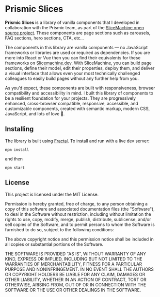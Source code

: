 # Prismic Slices

**Prismic Slices** is a library of vanilla components that I developed in collaboration with the Prismic team, as part of the [SliceMachine open source project](https://github.com/prismicio/slice-machine). These components are page sections such as carousels, FAQ sections, hero sections, CTA, etc…

The components in this library are vanilla components — no JavaScript frameworks or libraries are used or required as dependencies. If you are more into React or Vue then you can find their equivalents for these frameworks on [Slicemachine.dev](https://slicemachine.dev). With SliceMachine, you can build page sections, define their model, edit their properties, deploy them, and deliver a visual interface that allows even your most technically challenged colleagues to easily build pages without any further help from you.

As you’d expect, these components are built with responsiveness, browser compatibility and accessibility in mind. I built this library of components to be a resilient foundation for your projects. They are progressively enhanced, cross-browser compatible, responsive, accessible, and customizable components, created with semantic markup, modern CSS, JavaScript, and lots of love 💜.

## Installing 

The library is built using [Fractal](https://fractal.build). To install and run with a live dev server:

```
npm install
```
and then

```
npm start
```


## License

This project is licensed under the MIT License.

Permission is hereby granted, free of charge, to any person obtaining a copy of this software and associated documentation files (the "Software"), to deal in the Software without restriction, including without limitation the rights to use, copy, modify, merge, publish, distribute, sublicense, and/or sell copies of the Software, and to permit persons to whom the Software is furnished to do so, subject to the following conditions:

The above copyright notice and this permission notice shall be included in all copies or substantial portions of the Software.

THE SOFTWARE IS PROVIDED "AS IS", WITHOUT WARRANTY OF ANY KIND, EXPRESS OR IMPLIED, INCLUDING BUT NOT LIMITED TO THE WARRANTIES OF MERCHANTABILITY, FITNESS FOR A PARTICULAR PURPOSE AND NONINFRINGEMENT. IN NO EVENT SHALL THE AUTHORS OR COPYRIGHT HOLDERS BE LIABLE FOR ANY CLAIM, DAMAGES OR OTHER LIABILITY, WHETHER IN AN ACTION OF CONTRACT, TORT OR OTHERWISE, ARISING FROM, OUT OF OR IN CONNECTION WITH THE SOFTWARE OR THE USE OR OTHER DEALINGS IN THE SOFTWARE.
